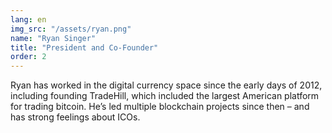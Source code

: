 ```yaml
---
lang: en
img_src: "/assets/ryan.png"
name: "Ryan Singer"
title: "President and Co-Founder"
order: 2
---
```


Ryan has worked in the digital currency space since the early days of 2012, including founding TradeHill, which included the largest American platform for trading bitcoin. He’s led multiple blockchain projects since then – and has strong feelings about ICOs.